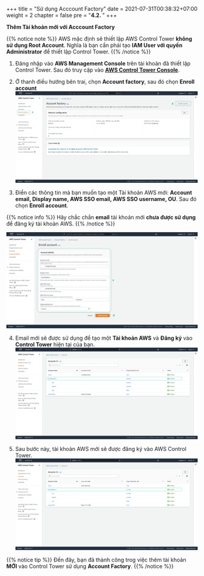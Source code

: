 +++
title = "Sử dụng Acccount Factory"
date = 2021-07-31T00:38:32+07:00
weight = 2
chapter = false
pre = "<b>4.2. </b>"
+++

**Thêm Tài khoản mới với Acccount Factory**

{{% notice note %}}
AWS mặc định sẽ thiết lập AWS Control Tower **không sử dụng Root Account**. Nghĩa là bạn cần phải tạo **IAM User với quyền Administrator** để thiết lập Control Tower.
{{% /notice %}}

1. Đăng nhập vào **AWS Management Console** trên tài khoản đã thiết lập Control Tower. Sau đó truy cập vào [**AWS Control Tower Console**](https://console.aws.amazon.com/controltower/). 
2. Ở thanh điều hướng bên trai, chọn **Account factory**, sau đó chọn **Enroll account** 
![Account Factory](/images/4/add-acc-1.png?width=90pc)

3. Điền các thông tin mà bạn muốn tạo một Tài khoản AWS mới: **Account email, Display name, AWS SSO email, AWS SSO username, OU**. Sau đó chọn **Enroll account**.

{{% notice info %}}
Hãy chắc chắn **email** tài khoản mới **chưa được sử dụng** để đăng ký tài khoản AWS.
{{% /notice %}}

![Adding New AWS Account](/images/4/add-acc-2.png?width=90pc)

4. Email mới sẽ được sử dụng để tạo một **Tài khoản AWS** và **Đăng ký** vào **Control Tower** hiện tại của bạn.
![Enrolling account](/images/4/add-acc-3.png?width=90pc)

5. Sau bước này, tài khoản AWS mới sẽ được đăng ký vào AWS Control Tower.
![New account is enrolled](/images/4/add-acc-4.png?width=90pc)

{{% notice tip %}}
Đến đây, bạn đã thành công trog việc thêm tài khoản **MỚI** vào Control Tower sử dụng **Account Factory**.
{{% /notice %}}
